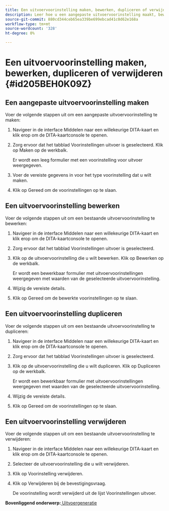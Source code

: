 ```yaml
---
title: Een uitvoervoorinstelling maken, bewerken, dupliceren of verwijderen
description: Leer hoe u een aangepaste uitvoervoorinstelling maakt, bewerkt, dupliceert en verwijdert in AEM hulplijnen.
source-git-commit: 880cd344ceb65ea339be699ebcad41c0d62e168a
workflow-type: tm+mt
source-wordcount: '328'
ht-degree: 0%

---
```


# Een uitvoervoorinstelling maken, bewerken, dupliceren of verwijderen {#id205BEH0K09Z}

## Een aangepaste uitvoervoorinstelling maken

Voer de volgende stappen uit om een aangepaste uitvoervoorinstelling te maken:

1. Navigeer in de interface Middelen naar een willekeurige DITA-kaart en klik erop om de DITA-kaartconsole te openen.

1. Zorg ervoor dat het tabblad Voorinstellingen uitvoer is geselecteerd. Klik op Maken op de werkbalk.

   Er wordt een leeg formulier met een voorinstelling voor uitvoer weergegeven.

1. Voer de vereiste gegevens in voor het type voorinstelling dat u wilt maken.

1. Klik op Gereed om de voorinstellingen op te slaan.


## Een uitvoervoorinstelling bewerken

Voer de volgende stappen uit om een bestaande uitvoervoorinstelling te bewerken:

1. Navigeer in de interface Middelen naar een willekeurige DITA-kaart en klik erop om de DITA-kaartconsole te openen.

1. Zorg ervoor dat het tabblad Voorinstellingen uitvoer is geselecteerd.

1. Klik op de uitvoervoorinstelling die u wilt bewerken. Klik op Bewerken op de werkbalk.

   Er wordt een bewerkbaar formulier met uitvoervoorinstellingen weergegeven met waarden van de geselecteerde uitvoervoorinstelling.

1. Wijzig de vereiste details.

1. Klik op Gereed om de bewerkte voorinstellingen op te slaan.


## Een uitvoervoorinstelling dupliceren

Voer de volgende stappen uit om een bestaande uitvoervoorinstelling te dupliceren:

1. Navigeer in de interface Middelen naar een willekeurige DITA-kaart en klik erop om de DITA-kaartconsole te openen.

1. Zorg ervoor dat het tabblad Voorinstellingen uitvoer is geselecteerd.

1. Klik op de uitvoervoorinstelling die u wilt dupliceren. Klik op Dupliceren op de werkbalk.

   Er wordt een bewerkbaar formulier met uitvoervoorinstellingen weergegeven met waarden van de geselecteerde uitvoervoorinstelling.

1. Wijzig de vereiste details.

1. Klik op Gereed om de voorinstellingen op te slaan.


## Een uitvoervoorinstelling verwijderen

Voer de volgende stappen uit om een bestaande uitvoervoorinstelling te verwijderen:

1. Navigeer in de interface Middelen naar een willekeurige DITA-kaart en klik erop om de DITA-kaartconsole te openen.

1. Selecteer de uitvoervoorinstelling die u wilt verwijderen.

1. Klik op Voorinstelling verwijderen.

1. Klik op Verwijderen bij de bevestigingsvraag.

   De voorinstelling wordt verwijderd uit de lijst Voorinstellingen uitvoer.


**Bovenliggend onderwerp:**[ Uitvoergeneratie](generate-output.md)
